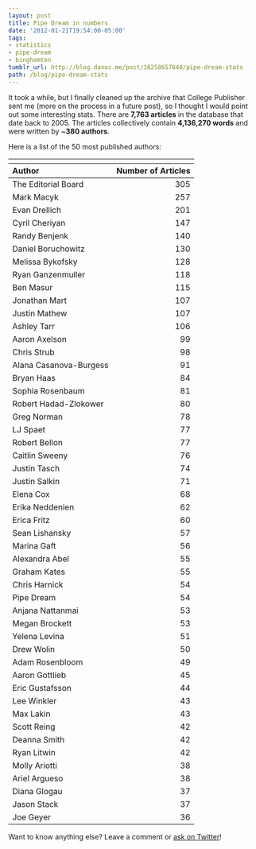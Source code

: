 ```yaml
---
layout: post
title: Pipe Dream in numbers
date: '2012-01-21T19:54:00-05:00'
tags:
- statistics
- pipe-dream
- binghamton
tumblr_url: http://blog.danoc.me/post/16258657840/pipe-dream-stats
path: /blog/pipe-dream-stats
---
```


It took a while, but I finally cleaned up the archive that College Publisher sent me (more on the process in a future post), so I thought I would point out some interesting stats. There are **7,763 articles** in the database that date back to 2005. The articles collectively contain **4,136,270 words** and were written by ~**380 authors**.

Here is a list of the 50 most published authors:

<table id="table_results" class="data">
  <thead>
    <tr>
      <th colspan="2">
      </th>
    </tr>
    <tr>
      <th style="text-align: left !important;">
        Author
      </th>
      <th>
        Number of Articles
      </th>
    </tr>
  </thead>
  <tr class="odd">
    <td class="">
      The Editorial Board
    </td>
    <td align="right" class=" nowrap">
      305
    </td>
  </tr>
  <tr class="even">
    <td class="">
      Mark Macyk
    </td>
    <td align="right" class=" nowrap">
      257
    </td>
  </tr>
  <tr class="odd">
    <td class="">
      Evan Drellich
    </td>
    <td align="right" class=" nowrap">
      201
    </td>
  </tr>
  <tr class="even">
    <td class="">
      Cyril Cheriyan
    </td>
    <td align="right" class=" nowrap">
      147
    </td>
  </tr>
  <tr class="odd">
    <td class="">
      Randy Benjenk
    </td>
    <td align="right" class=" nowrap">
      140
    </td>
  </tr>
  <tr class="even">
    <td class="">
      Daniel Boruchowitz
    </td>
    <td align="right" class=" nowrap">
      130
    </td>
  </tr>
  <tr class="odd">
    <td class="">
      Melissa Bykofsky
    </td>
    <td align="right" class=" nowrap">
      128
    </td>
  </tr>
  <tr class="even">
    <td class="">
      Ryan Ganzenmuller
    </td>
    <td align="right" class=" nowrap">
      118
    </td>
  </tr>
  <tr class="odd">
    <td class="">
      Ben Masur
    </td>
    <td align="right" class=" nowrap">
      115
    </td>
  </tr>
  <tr class="even">
    <td class="">
      Jonathan Mart
    </td>
    <td align="right" class=" nowrap">
      107
    </td>
  </tr>
  <tr class="odd">
    <td class="">
      Justin Mathew
    </td>
    <td align="right" class=" nowrap">
      107
    </td>
  </tr>
  <tr class="even">
    <td class="">
      Ashley Tarr
    </td>
    <td align="right" class=" nowrap">
      106
    </td>
  </tr>
  <tr class="odd">
    <td class="">
      Aaron Axelson
    </td>
    <td align="right" class=" nowrap">
      99
    </td>
  </tr>
  <tr class="even">
    <td class="">
      Chris Strub
    </td>
    <td align="right" class=" nowrap">
      98
    </td>
  </tr>
  <tr class="odd">
    <td class="">
      Alana Casanova-Burgess
    </td>
    <td align="right" class=" nowrap">
      91
    </td>
  </tr>
  <tr class="even">
    <td class="">
      Bryan Haas
    </td>
    <td align="right" class=" nowrap">
      84
    </td>
  </tr>
  <tr class="odd">
    <td class="">
      Sophia Rosenbaum
    </td>
    <td align="right" class=" nowrap">
      81
    </td>
  </tr>
  <tr class="even">
    <td class="">
      Robert Hadad-Zlokower
    </td>
    <td align="right" class=" nowrap">
      80
    </td>
  </tr>
  <tr class="odd">
    <td class="">
      Greg Norman
    </td>
    <td align="right" class=" nowrap">
      78
    </td>
  </tr>
  <tr class="even">
    <td class="">
      LJ Spaet
    </td>
    <td align="right" class=" nowrap">
      77
    </td>
  </tr>
  <tr class="odd">
    <td class="">
      Robert Bellon
    </td>
    <td align="right" class=" nowrap">
      77
    </td>
  </tr>
  <tr class="even">
    <td class="">
      Caitlin Sweeny
    </td>
    <td align="right" class=" nowrap">
      76
    </td>
  </tr>
  <tr class="odd">
    <td class="">
      Justin Tasch
    </td>
    <td align="right" class=" nowrap">
      74
    </td>
  </tr>
  <tr class="even">
    <td class="">
      Justin Salkin
    </td>
    <td align="right" class=" nowrap">
      71
    </td>
  </tr>
  <tr class="odd">
    <td class="">
      Elena Cox
    </td>
    <td align="right" class=" nowrap">
      68
    </td>
  </tr>
  <tr class="even">
    <td class="">
      Erika Neddenien
    </td>
    <td align="right" class=" nowrap">
      62
    </td>
  </tr>
  <tr class="odd">
    <td class="">
      Erica Fritz
    </td>
    <td align="right" class=" nowrap">
      60
    </td>
  </tr>
  <tr class="even">
    <td class="">
      Sean Lishansky
    </td>
    <td align="right" class=" nowrap">
      57
    </td>
  </tr>
  <tr class="odd">
    <td class="">
      Marina Gaft
    </td>
    <td align="right" class=" nowrap">
      56
    </td>
  </tr>
  <tr class="even">
    <td class="">
      Alexandra Abel
    </td>
    <td align="right" class=" nowrap">
      55
    </td>
  </tr>
  <tr class="odd">
    <td class="">
      Graham Kates
    </td>
    <td align="right" class=" nowrap">
      55
    </td>
  </tr>
  <tr class="even">
    <td class="">
      Chris Harnick
    </td>
    <td align="right" class=" nowrap">
      54
    </td>
  </tr>
  <tr class="odd">
    <td class="">
      Pipe Dream
    </td>
    <td align="right" class=" nowrap">
      54
    </td>
  </tr>
  <tr class="even">
    <td class="">
      Anjana Nattanmai
    </td>
    <td align="right" class=" nowrap">
      53
    </td>
  </tr>
  <tr class="odd">
    <td class="">
      Megan Brockett
    </td>
    <td align="right" class=" nowrap">
      53
    </td>
  </tr>
  <tr class="even">
    <td class="">
      Yelena Levina
    </td>
    <td align="right" class=" nowrap">
      51
    </td>
  </tr>
  <tr class="odd">
    <td class="">
      Drew Wolin
    </td>
    <td align="right" class=" nowrap">
      50
    </td>
  </tr>
  <tr class="even">
    <td class="">
      Adam Rosenbloom
    </td>
    <td align="right" class=" nowrap">
      49
    </td>
  </tr>
  <tr class="odd">
    <td class="">
      Aaron Gottlieb
    </td>
    <td align="right" class=" nowrap">
      45
    </td>
  </tr>
  <tr class="even">
    <td class="">
      Eric Gustafsson
    </td>
    <td align="right" class=" nowrap">
      44
    </td>
  </tr>
  <tr class="odd">
    <td class="">
      Lee Winkler
    </td>
    <td align="right" class=" nowrap">
      43
    </td>
  </tr>
  <tr class="even">
    <td class="">
      Max Lakin
    </td>
    <td align="right" class=" nowrap">
      43
    </td>
  </tr>
  <tr class="odd">
    <td class="">
      Scott Reing
    </td>
    <td align="right" class=" nowrap">
      42
    </td>
  </tr>
  <tr class="even">
    <td class="">
      Deanna Smith
    </td>
    <td align="right" class=" nowrap">
      42
    </td>
  </tr>
  <tr class="odd">
    <td class="">
      Ryan Litwin
    </td>
    <td align="right" class=" nowrap">
      42
    </td>
  </tr>
  <tr class="even">
    <td class="">
      Molly Ariotti
    </td>
    <td align="right" class=" nowrap">
      38
    </td>
  </tr>
  <tr class="odd">
    <td class="">
      Ariel Argueso
    </td>
    <td align="right" class=" nowrap">
      38
    </td>
  </tr>
  <tr class="even">
    <td class="">
      Diana Glogau
    </td>
    <td align="right" class=" nowrap">
      37
    </td>
  </tr>
  <tr class="odd">
    <td class="">
      Jason Stack
    </td>
    <td align="right" class=" nowrap">
      37
    </td>
  </tr>
  <tr class="even">
    <td class="">
      Joe Geyer
    </td>
    <td align="right" class=" nowrap">
      36
    </td>
  </tr>
</table>

Want to know anything else? Leave a comment or [ask on Twitter](http://twitter.com/itsdanoc)!
